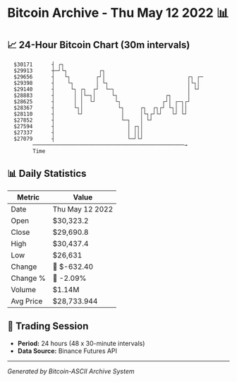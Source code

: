 # Bitcoin Archive - Thu May 12 2022 📊

## 📈 24-Hour Bitcoin Chart (30m intervals)

```
  $30171      ┤ ┌┐                                             
  $29913      ┼─┘└┐          ┌┐                                
  $29656      ┤   └┐        ┌┘│                          ┌┐ ┌─ 
  $29398      ┤    └┐       │ └┐                         │└┐│  
  $29140      ┤     └┐ ┌┐  ┌┘  └─┐                       │ └┘  
  $28883      ┤      │ │└─┐│     └┐               ┌┐     │     
  $28625      ┤      │ │  └┘      └┐             ┌┘│ ┌─┐┌┘     
  $28367      ┤      └┐│           └┐     ┌┐  ┌┐┌┘ └┐│ ││      
  $28110      ┤       └┘            │     │└┐┌┘└┘   └┘ └┘      
  $27852      ┤                     └─┐   │ └┘                 
  $27594      ┤                       │ ┌┐│                    
  $27337      ┤                       │ │││                    
  $27079      ┤                       └─┘└┘                    
        ────────────────────────────────────────────────→
        Time
```

## 📊 Daily Statistics

| Metric | Value |
|--------|-------|
| Date | Thu May 12 2022 |
| Open | $30,323.2 |
| Close | $29,690.8 |
| High | $30,437.4 |
| Low | $26,631 |
| Change | 🔴 $-632.40 |
| Change % | 🔴 -2.09% |
| Volume | $1.14M |
| Avg Price | $28,733.944 |

## 📅 Trading Session

- **Period:** 24 hours (48 x 30-minute intervals)
- **Data Source:** Binance Futures API

---
*Generated by Bitcoin-ASCII Archive System*
